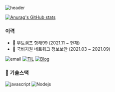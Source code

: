 ![header](https://capsule-render.vercel.app/api?type=wave&color=ACD49F&height=100&section=header&text=Hello%20World!&fontSize=60&animation=scaleIn)

[![Anurag's GitHub stats](https://github-readme-stats.vercel.app/api?username=kiljw316&show_icons=true&theme=vue)](https://github.com/anuraghazra/github-readme-stats)

### 이력

- :school: 부트캠프 항해99 (2021.11 ~ 현재)
- :school: 국비지원 네트워크 정보보안 (2021.03 ~ 2021.09)

![email](https://img.shields.io/badge/kiljw316@gmail.com-alc?logo=messenger&logoColor=fff)
[![TIL](https://img.shields.io/badge/TIL-https://github.com/kiljw316/TIL-%23333?labelColor=%23aaa)](https://github.com/kiljw316/TIL)
[![Blog](https://img.shields.io/badge/Blog-https://velog.io/@kiljw316-%23333?labelColor=%23aaa)](https://velog.io/@kiljw316)

### 🔭 기술스택

![javascript](https://img.shields.io/badge/Javascript-333)
![Nodejs](https://img.shields.io/badge/Nodejs-43853d)
